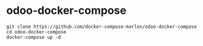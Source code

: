# odoo-docker-compose
```
git clone https://github.com/docker-compose-marlon/odoo-docker-compose
cd odoo-docker-compose
docker-compose up -d
